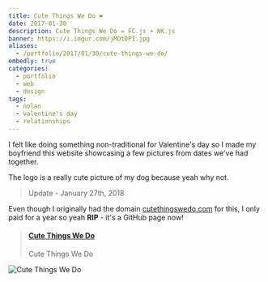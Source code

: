 ```yaml
---
title: Cute Things We Do ❤
date: 2017-01-30
description: Cute Things We Do = FC.js + NK.js
banner: https://i.imgur.com/jMOtDPI.jpg
aliases:
  - /portfolio/2017/01/30/cute-things-we-do/
embedly: true
categories:
  - portfolio
  - web
  - design
tags:
  - nolan
  - valentine's day
  - relationships
---
```


I felt like doing something non-traditional for Valentine's day so I made my boyfriend this website showcasing a few pictures from dates we've had together.

The logo is a really cute picture of my dog because yeah why not.

> Update - January 27th, 2018

Even though I originally had the domain [cutethingswedo.com](//cutethingswedo.com) for this, I only paid for a year so yeah **RIP** - it's a GitHub page now!

<blockquote class="embedly-card"><h4><a href="https://fvcproductions.github.io/cutethingswedo/">Cute Things We Do</a></h4><p>Cute Things We Do</p></blockquote>

![Cute Things We Do](https://i.imgur.com/N5nekk7.jpg)
